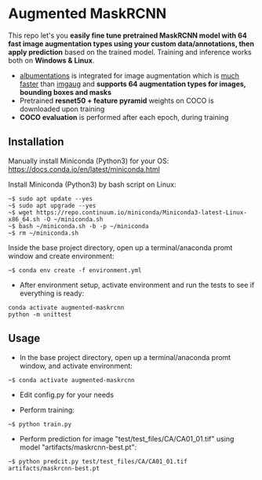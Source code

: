 # Augmented MaskRCNN
This repo let's you **easily fine tune pretrained MaskRCNN model with 64 fast image augmentation types using your custom data/annotations, then apply prediction** based on the trained model. Training and inference works both on **Windows & Linux**.
- [albumentations](https://github.com/albumentations-team/albumentations) is integrated for image augmentation which is [much faster](https://github.com/albumentations-team/albumentations#benchmarking-results) than [imgaug](https://github.com/aleju/imgaug) and **supports 64 augmentation types for images, bounding boxes and masks**
- Pretrained **resnet50 + feature pyramid** weights on COCO is downloaded upon training
- **COCO evaluation** is performed after each epoch, during training

## Installation
Manually install Miniconda (Python3) for your OS:
https://docs.conda.io/en/latest/miniconda.html

Install Miniconda (Python3) by bash script on Linux:
```console
~$ sudo apt update --yes
~$ sudo apt upgrade --yes
~$ wget https://repo.continuum.io/miniconda/Miniconda3-latest-Linux-x86_64.sh -O ~/miniconda.sh
~$ bash ~/miniconda.sh -b -p ~/miniconda 
~$ rm ~/miniconda.sh
```

Inside the base project directory, open up a terminal/anaconda promt window and create environment:
```console
~$ conda env create -f environment.yml
```

- After environment setup, activate environment and run the tests to see if everything is ready:
```console
conda activate augmented-maskrcnn
python -m unittest
```

## Usage
- In the base project directory, open up a terminal/anaconda promt window, and activate environment:
```console
~$ conda activate augmented-maskrcnn
```

- Edit config.py for your needs

- Perform training:
```console
~$ python train.py
```

- Perform prediction for image "test/test_files/CA/CA01_01.tif" using model "artifacts/maskrcnn-best.pt":
```console
~$ python predcit.py test/test_files/CA/CA01_01.tif artifacts/maskrcnn-best.pt
```
